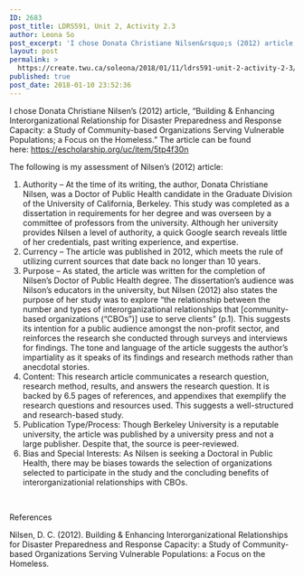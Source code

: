 ```yaml
---
ID: 2683
post_title: LDRS591, Unit 2, Activity 2.3
author: Leona So
post_excerpt: 'I chose Donata Christiane Nilsen&rsquo;s (2012) article, &ldquo;Building &amp; Enhancing Interorganizational Relationship for Disaster Preparedness and Response Capacity: a Study of Community-based Organizations Serving Vulnerable Populations; a Focus on the Homeless.&rdquo; The article can be found here:&nbsp;https://escholarship.org/uc/item/5tp4f30n The following is my assessment of Nilsen&rsquo;s (2012) article: Authority &ndash; At the time of its writing, the &hellip; <p><a href="https://create.twu.ca/soleona/2018/01/11/ldrs591-unit-2-activity-2-3/">Continue reading<span> "LDRS591, Unit 2, Activity 2.3"</span></a></p>'
layout: post
permalink: >
  https://create.twu.ca/soleona/2018/01/11/ldrs591-unit-2-activity-2-3/
published: true
post_date: 2018-01-10 23:52:36
---
```

I chose Donata Christiane Nilsen&#8217;s (2012) article, &#8220;Building &amp; Enhancing Interorganizational Relationship for Disaster Preparedness and Response Capacity: a Study of Community-based Organizations Serving Vulnerable Populations; a Focus on the Homeless.&#8221; The article can be found here: https://escholarship.org/uc/item/5tp4f30n

The following is my assessment of Nilsen&#8217;s (2012) article:

<ol>
<li>Authority &#8211; At the time of its writing, the author, Donata Christiane Nilsen, was a Doctor of Public Health candidate in the Graduate Division of the University of California, Berkeley. This study was completed as a dissertation in requirements for her degree and was overseen by a committee of professors from the university. Although her university provides Nilsen a level of authority, a quick Google search reveals little of her credentials, past writing experience, and expertise.</li>
<li>Currency &#8211; The article was published in 2012, which meets the rule of utilizing current sources that date back no longer than 10 years.</li>
<li>Purpose &#8211; As stated, the article was written for the completion of Nilsen&#8217;s Doctor of Public Health degree. The dissertation&#8217;s audience was Nilson&#8217;s educators in the university, but Nilsen (2012) also states the purpose of her study was to explore &#8220;the relationship between the number and types of interorganizational relationships that [community-based organizations (&#8220;CBOs&#8221;)] use to serve clients&#8221; (p.1). This suggests its intention for a public audience amongst the non-profit sector, and reinforces the research she conducted through surveys and interviews for findings. The tone and language of the article suggests the author&#8217;s impartiality as it speaks of its findings and research methods rather than anecdotal stories.</li>
<li>Content: This research article communicates a research question, research method, results, and answers the research question. It is backed by 6.5 pages of references, and appendixes that exemplify the research questions and resources used. This suggests a well-structured and research-based study.</li>
<li>Publication Type/Process: Though Berkeley University is a reputable university, the article was published by a university press and not a large publisher. Despite that, the source is peer-reviewed.</li>
<li>Bias and Special Interests: As Nilsen is seeking a Doctoral in Public Health, there may be biases towards the selection of organizations selected to participate in the study and the concluding benefits of interorganizationial relationships with CBOs.</li>
</ol>

&nbsp;

References

Nilsen, D. C. (2012). Building &amp; Enhancing Interorganizational Relationships for Disaster Preparedness and Response Capacity: a Study of Community-based Organizations Serving Vulnerable Populations: a Focus on the Homeless.